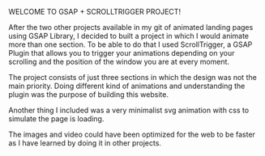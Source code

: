 WELCOME TO GSAP + SCROLLTRIGGER PROJECT!

After the two other projects available in my git of animated landing pages using GSAP Library, I decided to built a project in which I would animate more than one section. To be able to do that I used ScrollTrigger, a GSAP Plugin that allows you to trigger your animations depending on your scrolling and the position of the window you are at every moment.

The project consists of just three sections in which the design was not the main priority. Doing different kind of animations and understanding the plugin was the purpose of building this website.

Another thing I included was a very minimalist svg animation with css to simulate the page is loading.

The images and video could have been optimized for the web to be faster as I have learned by doing it in other projects.
